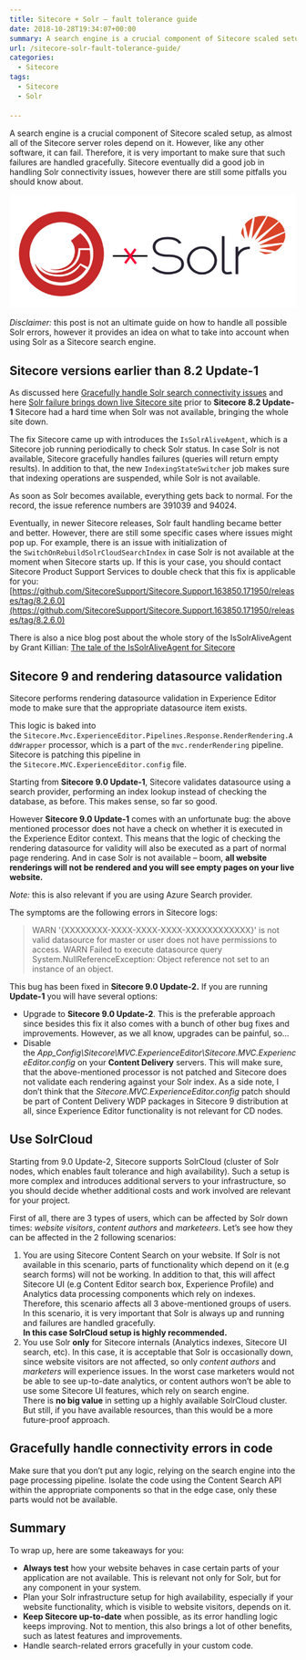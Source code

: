 ```yaml
---
title: Sitecore + Solr – fault tolerance guide
date: 2018-10-28T19:34:07+00:00
summary: A search engine is a crucial component of Sitecore scaled setup, as almost all of the Sitecore server roles depend on it. However, like any other software, it can fail. Therefore, it is very important to make sure that such failures are handled gracefully. Sitecore eventually did a good job in handling Solr connectivity issues, however there are still some pitfalls you should know about.
url: /sitecore-solr-fault-tolerance-guide/
categories:
  - Sitecore
tags:
  - Sitecore
  - Solr

---
```

A search engine is a crucial component of Sitecore scaled setup, as almost all of the Sitecore server roles depend on it. However, like any other software, it can fail.&nbsp;Therefore, it is very important to make sure that such failures are handled gracefully. Sitecore eventually did a good job in handling Solr connectivity issues, however there are still some pitfalls you should know about.

![Solr fault tolerance guilde](Sitecore-Solr.jpg#center "Sitecore and Solr connection")

*Disclaimer:* this post is not an ultimate guide on how to handle all possible Solr errors, however it provides an idea on what to take into account when using Solr as a Sitecore search engine.

## Sitecore versions earlier than 8.2 Update-1

As discussed here [Gracefully handle Solr search connectivity issues](https://sitecore.stackexchange.com/questions/2993/gracefully-handle-solr-search-connectivity-issues "Gracefully handle Solr search connectivity issues") and here [Solr failure brings down live Sitecore site](https://blogs.perficientdigital.com/2017/02/07/solr-failure-brings-down-live-sitecore-site/ "Solr failure brings down live Sitecore site") prior to **Sitecore 8.2 Update-1** Sitecore had a hard time when Solr was not available, bringing the whole site down.&nbsp;

The fix Sitecore came up with introduces the `IsSolrAliveAgent`, which is a Sitecore job running periodically to check Solr status. In case Solr is not available, Sitecore gracefully handles failures (queries will return empty results). In addition to that, the new&nbsp;`IndexingStateSwitcher`&nbsp;job makes sure that indexing operations are suspended, while Solr is not available.  


As soon as Solr becomes available, everything gets back to normal.&nbsp;For the record, the issue reference numbers are 391039 and 94024.

Eventually, in newer Sitecore releases, Solr fault handling became better and better. However, there are&nbsp;still some specific cases where issues might pop up. For example, there is an issue with initialization of the&nbsp;`SwitchOnRebuildSolrCloudSearchIndex`&nbsp;in case Solr is not available at the moment when Sitecore starts up. If this is your case, you should contact Sitecore Product Support Services to double check that this fix is applicable for you: [https://github.com/SitecoreSupport/Sitecore.Support.163850.171950/releases/tag/8.2.6.0](https://github.com/SitecoreSupport/Sitecore.Support.163850.171950/releases/tag/8.2.6.0)

There is also a nice blog post about the whole story of the IsSolrAliveAgent by Grant Killian: [The tale of the IsSolrAliveAgent for Sitecore](https://grantkillian.wordpress.com/2018/09/28/the-tale-of-the-issolraliveagent-for-sitecore/ "The tale of the IsSolrAliveAgent for Sitecore")

## Sitecore 9 and rendering datasource validation

Sitecore performs rendering datasource validation in Experience Editor mode to make sure that the appropriate datasource item exists.

This logic is baked into the&nbsp;`Sitecore.Mvc.ExperienceEditor.Pipelines.Response.RenderRendering.AddWrapper` processor, which is a part of the&nbsp;`mvc.renderRendering` pipeline. Sitecore is patching this pipeline in the&nbsp;`Sitecore.MVC.ExperienceEditor.config`&nbsp;file.

Starting from **Sitecore 9.0 Update-1**, Sitecore validates datasource using a search provider, performing an index lookup instead of checking the database, as before. This makes sense, so far so good.

However **Sitecore 9.0 Update-1** comes with an unfortunate bug: the above mentioned processor does not have a check on whether it is executed in the Experience Editor context. This means that the logic of checking the rendering datasource for validity will also be executed as a part of normal page rendering. And in case Solr is not available &#8211; boom, **all website renderings will not be rendered and you will see empty pages on your live website.**

*Note:* this is also relevant if you are using Azure Search provider.

The symptoms are the following errors in Sitecore logs:

> WARN '{XXXXXXXX-XXXX-XXXX-XXXX-XXXXXXXXXXXX}' is not valid datasource for master or user does not have permissions to access.
> WARN Failed to execute datasource query System.NullReferenceException: Object reference not set to an instance of an object.

This bug has been fixed in **Sitecore 9.0 Update-2.**&nbsp;If you are running **Update-1**&nbsp;you will have several options:

  * Upgrade to&nbsp;**Sitecore 9.0 Update-2**. This is the preferable approach since besides this fix it also comes with a bunch of other bug fixes and improvements. However, as we all know, upgrades can be painful, so&#8230;
  * Disable the&nbsp;_App_Config\Sitecore\MVC.ExperienceEditor\Sitecore.MVC.ExperienceEditor.config_&nbsp;on your **Content Delivery** servers. This will make sure, that the above-mentioned processor is not patched and Sitecore does not validate each rendering against your Solr index. As a side note, I don&#8217;t think that the&nbsp;_Sitecore.MVC.ExperienceEditor.config_ patch should be part of Content Delivery WDP packages in Sitecore 9 distribution at all, since Experience Editor functionality is not relevant for CD nodes.

## Use SolrCloud

Starting from 9.0 Update-2, Sitecore supports SolrCloud (cluster of Solr nodes, which enables fault tolerance and high availability). Such a&nbsp;setup is more complex and introduces additional servers to your infrastructure, so you should decide whether additional costs and work involved are relevant for your project.

First of all, there are 3 types of users, which can be affected by Solr down times: _website visitors_, _content authors_ and _marketeers_. Let&#8217;s see how they can be affected in the 2 following scenarios:

  1. You are using Sitecore Content Search on your website. If Solr is not available in this scenario, parts of functionality which depend on it (e.g search forms) will not be working. In addition to that, this will affect Sitecore UI (e.g Content Editor search box, Experience Profile) and Analytics data processing components which rely on indexes. Therefore, this scenario affects all 3 above-mentioned groups of users. In this scenario, it is very important that Solr is always up and running and failures are handled gracefully.  
     **In this case SolrCloud setup is highly recommended.**
  2. You use Solr **only** for Sitecore internals (Analytics indexes, Sitecore UI search, etc). In this case, it is acceptable that Solr is occasionally down, since website visitors are not affected, so only _content authors_ and _marketers_ will experience issues. In the worst case marketers would not be able to see up-to-date analytics, or content authors won&#8217;t be able to use some Sitecore UI features, which rely on search engine.  
    There is **no big value** in setting up a highly available SolrCloud cluster. But still, if you have available resources, than this would be a more future-proof approach.

## Gracefully handle connectivity errors in code

Make sure that you don&#8217;t put any logic, relying on the search engine into the page processing pipeline. Isolate the code using the Content Search API within the appropriate components so that in the edge case, only these parts would not be available.

## Summary

To wrap up, here are some takeaways for you:

  * **Always test** how your website behaves in case certain parts of your application are not available. This is relevant not only for Solr, but for any component in your system.
  * Plan your Solr infrastructure setup for high availability, especially if your website functionality, which is visible to website visitors, depends on it.
  * **Keep Sitecore up-to-date** when possible, as its error handling logic keeps improving. Not to mention, this also brings a lot of other benefits, such as latest features and improvements.
  * Handle search-related errors gracefully in your custom code.